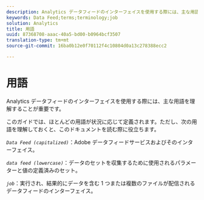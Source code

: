 ```yaml
---
description: Analytics データフィードのインターフェイスを使用する際には、主な用語を理解することが重要です。
keywords: Data Feed;terms;terminology;job
solution: Analytics
title: 用語
uuid: 87368708-aaac-40a5-bd00-b0964bcf3507
translation-type: tm+mt
source-git-commit: 16ba0b12e0f70112f4c10804d0a13c278388ecc2

---
```



# 用語

Analytics データフィードのインターフェイスを使用する際には、主な用語を理解することが重要です。

このガイドでは、ほとんどの用語が状況に応じて定義されます。ただし、次の用語を理解しておくと、このドキュメントを読む際に役立ちます。

*`Data Feed (capitalized)`*：Adobe データフィードサービスおよびそのインターフェイス。

*`data feed (lowercase)`*：データのセットを収集するために使用されるパラメーターと値の定義済みのセット。

*`job`*：実行され、結果的にデータを含む 1 つまたは複数のファイルが配信されるデータフィードのインターフェイス。
